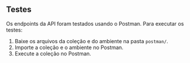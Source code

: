 ## Testes

Os endpoints da API foram testados usando o Postman. Para executar os testes:

1. Baixe os arquivos da coleção e do ambiente na pasta `postman/`.
2. Importe a coleção e o ambiente no Postman.
3. Execute a coleção no Postman.
